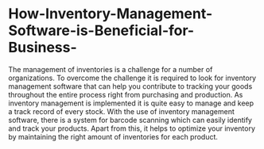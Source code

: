 # How-Inventory-Management-Software-is-Beneficial-for-Business-
The management of inventories is a challenge for a number of organizations. To overcome the challenge it is required to look for inventory management software that can help you contribute to tracking your goods throughout the entire process right from purchasing and production. As inventory management is implemented it is quite easy to manage and keep a track record of every stock. With the use of inventory management software, there is a system for barcode scanning which can easily identify and track your products. Apart from this, it helps to optimize your inventory by maintaining the right amount of inventories for each product.
